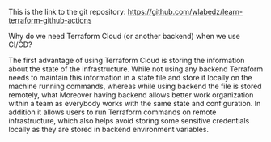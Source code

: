 This is the link to the git repository: https://github.com/wlabedz/learn-terraform-github-actions

Why do we need Terraform Cloud (or another backend) when we use CI/CD?

The first advantage of using Terraform Cloud is storing the information about the state of the infrastructure. While not using any backend Terraform needs to maintain this information in a state file and store it locally on the machine running commands, whereas while using backend the file is stored remotely, what 
Moreover having backend allows better work organization within a team as everybody works with the same state and configuration. In addition it allows users to run Terraform commands on remote infrastructure, which also helps avoid storing some sensitive credentials locally as they are stored in backend environment variables.